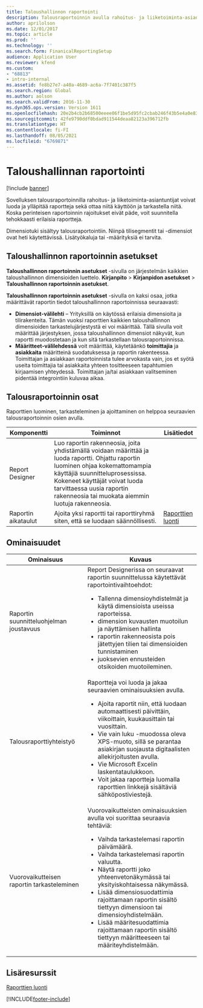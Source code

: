```yaml
---
title: Taloushallinnon raportointi
description: Talousraportoinnin avulla rahoitus- ja liiketoiminta-asiantuntijat voivat luoda ja ylläpitää raportteja sekä ottaa niitä käyttöön ja tarkastella niitä.
author: aprilolson
ms.date: 12/01/2017
ms.topic: article
ms.prod: ''
ms.technology: ''
ms.search.form: FinanicalReportingSetup
audience: Application User
ms.reviewer: kfend
ms.custom:
- "68813"
- intro-internal
ms.assetid: fe8b27e7-a40a-4689-ac6a-7f7401c387f5
ms.search.region: Global
ms.author: aolson
ms.search.validFrom: 2016-11-30
ms.dyn365.ops.version: Version 1611
ms.openlocfilehash: 20e2b4cb2b68500eeee06f1be5d95fc2cbab246f43b5e4a0e83eca7a8be53005
ms.sourcegitcommit: 42fe9790ddf0bdad911544deaa82123a396712fb
ms.translationtype: HT
ms.contentlocale: fi-FI
ms.lasthandoff: 08/05/2021
ms.locfileid: "6769871"
---
```

# <a name="financial-reporting"></a>Taloushallinnan raportointi

[!include [banner](../includes/banner.md)]

Sovelluksen talousraportoinnilla rahoitus- ja liiketoiminta-asiantuntijat voivat luoda ja ylläpitää raportteja sekä ottaa niitä käyttöön ja tarkastella niitä. Koska perinteisen raportoinnin rajoitukset eivät päde, voit suunnitella tehokkaasti erilaisia raportteja.

Dimensiotuki sisältyy talousraportointiin. Niinpä tilisegmentit tai -dimensiot ovat heti käytettävissä. Lisätyökaluja tai -määrityksiä ei tarvita.

## <a name="financial-reporting-setup"></a>Taloushallinnon raportoinnin asetukset
**Taloushallinnon raportoinnin asetukset** -sivulla on järjestelmän kaikkien taloushallinnon dimensioiden luettelo. **Kirjanpito** \> **Kirjanpidon asetukset** \> **Taloushallinnon raportoinnin asetukset**.

**Taloushallinnon raportoinnin asetukset** -sivulla on kaksi osaa, jotka määrittävät raportin tiedot taloushallinnon raportoinnissa seuraavasti:

- **Dimensiot-välilehti** – Yrityksillä on käytössä erilaisia dimensioita ja tilirakenteita. Tämän vuoksi raporttien kaikkien taloushallinnon dimensioiden tarkastelujärjestystä ei voi määrittää. Tällä sivulla voit määrittää järjestyksen, jossa taloushallinnon dimensiot näkyvät, kun raportti muodostetaan ja kun sitä tarkastellaan talousraportoinnissa.
- **Määritteet-välilehdessä** voit määrittää, käytetäänkö **toimittajia** ja **asiakkaita** määritteinä suodatuksessa ja raportin rakenteessa. Toimittajan ja asiakkaan raportoinnista tulee arvokasta vain, jos et syötä useita toimittajia tai asiakkaita yhteen tositteeseen tapahtumien kirjaamisen yhteydessä. Toimittajan ja/tai asiakkaan valitseminen pidentää integrointiin kuluvaa aikaa.

## <a name="financial-reporting-components"></a>Talousraportoinnin osat
Raporttien luominen, tarkasteleminen ja ajoittaminen on helppoa seuraavien talousraportoinnin osien avulla.

| Komponentti        | Toiminnot | Lisätiedot |
|------------------|-----------|------------------------|
| Report Designer  | Luo raportin rakenneosia, joita yhdistämällä voidaan määrittää ja luoda raportti. Ohjattu raportin luominen ohjaa kokemattomampia käyttäjiä suunnitteluprosessissa. Kokeneet käyttäjät voivat luoda tarvittaessa uusia raportin rakenneosia tai muokata aiemmin luotuja rakenneosia. | |
| Raportin aikataulut | Ajoita yksi raportti tai raporttiryhmä siten, että se luodaan säännöllisesti. | [Raporttien luonti](generate-financial-report.md) |

## <a name="features"></a>Ominaisuudet
<table>
<thead>
<tr>
<th>Ominaisuus</th>
<th>Kuvaus</th>
</tr>
</thead>
<tbody>
<tr>
<td>Raportin suunnitteluohjelman joustavuus</td>
<td>Report Designerissa on seuraavat raportin suunnittelussa käytettävät raportointivaihtoehdot:
<ul>
<li>Tallenna dimensioyhdistelmät ja käytä dimensioista useissa raporteissa.</li>
<li>dimension kuvausten muotoilun ja näyttämisen hallinta</li>
<li>raportin rakenneosista pois jätettyjen tilien tai dimensioiden tunnistaminen</li>
<li>juoksevien ennusteiden otsikoiden muotoileminen.</li>
</ul>
</td>
</tr>
<tr>
<td>Talousraporttiyhteistyö</td>
<td>Raportteja voi luoda ja jakaa seuraavien ominaisuuksien avulla.
<ul>
<li>Ajoita raportit niin, että luodaan automaattisesti päivittäin, viikoittain, kuukausittain tai vuosittain.</li>
<li>Vie vain luku -muodossa oleva XPS-muoto, sillä se parantaa asiakirjan suojausta digitaalisten allekirjoitusten avulla.</li>
<li>Vie Microsoft Excelin laskentataulukkoon.</li>
<li>Voit jakaa raportteja luomalla raporttien linkkejä sisältäviä sähköpostiviestejä.</li>
</ul>
</td>
</tr>
<tr>
<td>Vuorovaikutteisen raportin tarkasteleminen</td>
<td>Vuorovaikutteisten ominaisuuksien avulla voi suorittaa seuraavia tehtäviä:
<ul>
<li>Vaihda tarkastelemasi raportin päivämäärä.</li>
<li>Vaihda tarkastelemasi raportin valuutta.</li>
<li>Näytä raportti joko yhteenvetonäkymässä tai yksityiskohtaisessa näkymässä.</li>
<li>Lisää dimensiosuodattimia rajoittamaan raportin sisältö tiettyyn dimensioon tai dimensioyhdistelmään.</li>
<li>Lisää määritesuodattimia rajoittamaan raportin sisältö tiettyyn määritteeseen tai määriteyhdistelmään.</li>
</ul>
</td>
</tr>
</tbody>
</table>

## <a name="additional-resources"></a>Lisäresurssit
[Raporttien luonti](generate-financial-report.md)


[!INCLUDE[footer-include](../../../includes/footer-banner.md)]